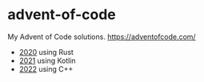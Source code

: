 # advent-of-code
My Advent of Code solutions. https://adventofcode.com/

- [2020](https://github.com/Trikzon/advent-of-code/tree/main/2020) using Rust
- [2021](https://github.com/Trikzon/advent-of-code/tree/main/2021) using Kotlin
- [2022](https://github.com/Trikzon/advent-of-code/tree/main/2022) using C++
